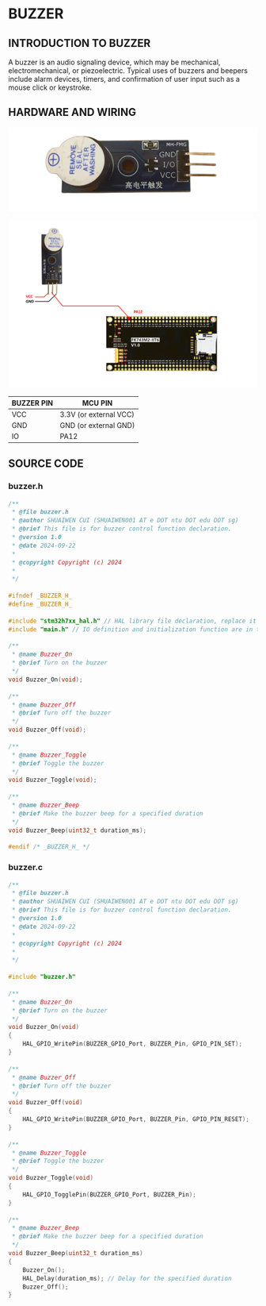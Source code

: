 # BUZZER

## INTRODUCTION TO BUZZER

A buzzer is an audio signaling device, which may be mechanical, electromechanical, or piezoelectric. Typical uses of buzzers and beepers include alarm devices, timers, and confirmation of user input such as a mouse click or keystroke. 

## HARDWARE AND WIRING

![BUZZER](BUZZER.png)

![BUZZER](buzzer_wiring.png)

| BUZZER PIN | MCU PIN |
|----------|---------|
| VCC      | 3.3V (or external VCC)   |
| GND      | GND (or external GND)    |
| IO      | PA12    |

## SOURCE CODE

### buzzer.h

```c
/**
 * @file buzzer.h
 * @author SHUAIWEN CUI (SHUAIWEN001 AT e DOT ntu DOT edu DOT sg)
 * @brief This file is for buzzer control function declaration.
 * @version 1.0
 * @date 2024-09-22
 *
 * @copyright Copyright (c) 2024
 *
 */

#ifndef _BUZZER_H_
#define _BUZZER_H_

#include "stm32h7xx_hal.h" // HAL library file declaration, replace it with the corresponding file according to the actual situation
#include "main.h" // IO definition and initialization function are in the main.c file, must be referenced

/**
 * @name Buzzer_On
 * @brief Turn on the buzzer
 */
void Buzzer_On(void);

/**
 * @name Buzzer_Off
 * @brief Turn off the buzzer
 */
void Buzzer_Off(void);

/**
 * @name Buzzer_Toggle
 * @brief Toggle the buzzer
 */
void Buzzer_Toggle(void);

/**
 * @name Buzzer_Beep
 * @brief Make the buzzer beep for a specified duration
 */
void Buzzer_Beep(uint32_t duration_ms);

#endif /* _BUZZER_H_ */
```

### buzzer.c

```c
/**
 * @file buzzer.h
 * @author SHUAIWEN CUI (SHUAIWEN001 AT e DOT ntu DOT edu DOT sg)
 * @brief This file is for buzzer control function declaration.
 * @version 1.0
 * @date 2024-09-22
 *
 * @copyright Copyright (c) 2024
 *
 */

#include "buzzer.h"

/**
 * @name Buzzer_On
 * @brief Turn on the buzzer
 */
void Buzzer_On(void)
{
    HAL_GPIO_WritePin(BUZZER_GPIO_Port, BUZZER_Pin, GPIO_PIN_SET);
}

/**
 * @name Buzzer_Off
 * @brief Turn off the buzzer
 */
void Buzzer_Off(void)
{
    HAL_GPIO_WritePin(BUZZER_GPIO_Port, BUZZER_Pin, GPIO_PIN_RESET);
}

/**
 * @name Buzzer_Toggle
 * @brief Toggle the buzzer
 */
void Buzzer_Toggle(void)
{
    HAL_GPIO_TogglePin(BUZZER_GPIO_Port, BUZZER_Pin);
}

/**
 * @name Buzzer_Beep
 * @brief Make the buzzer beep for a specified duration
 */
void Buzzer_Beep(uint32_t duration_ms)
{
    Buzzer_On();
    HAL_Delay(duration_ms); // Delay for the specified duration
    Buzzer_Off();
}

```